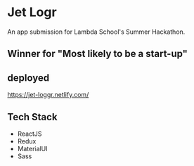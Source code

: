 # Jet Logr
An app submission for Lambda School's Summer Hackathon.

## Winner for "Most likely to be a start-up"

## deployed

https://jet-loggr.netlify.com/

## Tech Stack
- ReactJS
- Redux
- MaterialUI
- Sass
